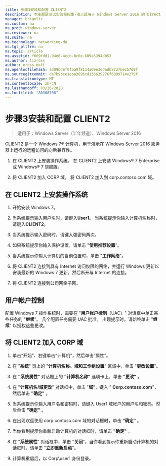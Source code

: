 ```yaml
---
title: 步骤3安装和配置 CLIENT2
description: 本主题是测试实验室指南-演示适用于 Windows Server 2016 的 DirectAccess 多站点部署的一部分
manager: brianlic
ms.custom: na
ms.prod: windows-server
ms.reviewer: na
ms.suite: na
ms.technology: networking-da
ms.tgt_pltfrm: na
ms.topic: article
ms.assetid: f009fdd1-94e6-4ccb-8c6e-609a5394db53
ms.author: lizross
author: eross-msft
ms.openlocfilehash: ad09bdef0fba9f8114a09e3ddadb8237be2b7d9f
ms.sourcegitcommit: da7b9bce1eba369bcd156639276f6899714e279f
ms.translationtype: MT
ms.contentlocale: zh-CN
ms.lasthandoff: 03/26/2020
ms.locfileid: "80308708"
---
```

# <a name="step-3-install-and-configure-client2"></a>步骤3安装和配置 CLIENT2

>适用于：Windows Server（半年频道）、Windows Server 2016

CLIENT2 是一个 Windows 7&reg; 计算机，用于演示在 Windows Server 2016 服务器上运行的远程访问的向后兼容性。  
  
1. 在 CLIENT2 上安装操作系统。 在 CLIENT2 上安装 Windows&reg; 7 Enterprise 或 Windows&reg; 7 旗舰版。  
  
2. 将 CLIENT2 加入 CORP 域。 将 CLIENT2 加入到 corp.contoso.com 域。  
  
## <a name="to-install-the-operating-system-on-client2"></a>在 CLIENT2 上安装操作系统  
  
1.  开始安装 Windows 7。  
  
2.  当系统提示输入用户名时，请键入**User1**。 当系统提示你输入计算机名称时，请键入**CLIENT2**。  
  
3.  当系统提示输入密码时，请键入强密码两次。  
  
4.  如果系统提示你输入保护设置，请单击 "**使用推荐设置**"。  
  
5.  当系统提示你输入计算机的当前位置时，单击 "**工作网络**"。  
  
6.  将 CLIENT2 连接到具有 Internet 访问权限的网络，并运行 Windows 更新以安装最新的 Windows 7 更新，然后断开与 Internet 的连接。  
  
7.  将 CLIENT2 连接到公司网络子网。  
  
## <a name="user-account-control"></a>用户帐户控制  
配置 Windows 7 操作系统时，需要在 "**用户帐户控制**（UAC）" 对话框中单击某些任务的 "**继续**"。 几个配置任务需要 UAC 批准。 出现提示时，请始终单击 "**继续**" 以授权这些更改。  
  
## <a name="to-join-client2-to-the-corp-domain"></a>将 CLIENT2 加入 CORP 域  
  
1.  单击“开始”、右键单击“计算机”，然后单击“属性”。  
  
2.  在 "**系统**" 页上的 "**计算机名称、域和工作组设置**" 区域中，单击 "**更改设置**"。  
  
3.  在 **“系统属性”** 对话框上的 **“计算机名称”** 选项卡上，单击 **“更改”** 。  
  
4.  在 "**计算机名/域更改**" 对话框中，单击 "**域**"，键入 " **Corp.contoso.com**"，然后单击 **"确定"** 。  
  
5.  当系统提示你输入用户名和密码时，请键入 User1 域帐户的用户名和密码，然后单击 **"确定"** 。  
  
6.  在出现欢迎使用 corp.contoso.com 域的对话框时，单击 **“确定”** 。  
  
7.  当你看到提示你重新启动计算机的对话框时，请单击 **"确定"** 。  
  
8.  在 "**系统属性**" 对话框中，单击 "**关闭**"，当你看到提示你重新启动计算机的对话框时，请单击 "**立即重新启动**"。  
  
9. 计算机重启后，以 Corp\user1 身份登录。
